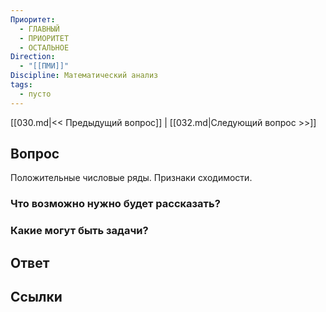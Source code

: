 ```yaml
---
Приоритет:
  - ГЛАВНЫЙ
  - ПРИОРИТЕТ
  - ОСТАЛЬНОЕ
Direction:
  - "[[ПМИ]]" 
Discipline: Математический анализ 
tags:
  - пусто
---
```

[[030.md|<< Предыдущий вопрос]] | [[032.md|Следующий вопрос >>]]
## Вопрос

Положительные числовые ряды. Признаки сходимости.

### Что возможно нужно будет рассказать?

### Какие могут быть задачи?

## Ответ

## Ссылки
